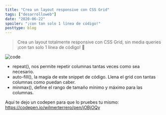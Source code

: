 ```yaml
---
title: "Crea un layout responsive con CSS Grid"
tags: ["desarrolloweb"]
date: "2020-06-22"
spoiler: "¡con tan solo 1 línea de código!"
posttype: blog
---
```


> Crea un layout totalmente responsive con CSS Grid, sin media queries ¡con tan solo 1 línea de código! 🤩

![code](https://media-exp1.licdn.com/dms/image/C5622AQE3f_BdGYvTbQ/feedshare-shrink_2048_1536/0/1624403872764?e=1627516800&v=beta&t=OrNkLBa_rMTpScjWmMEPmZGY_Nn6bYusGXhQQo5a3uI)

- repeat(), nos permite repetir columnas tantas veces como sea necesario.
- auto-fill(), la magia de este snippet de código. Llena el grid con tantas columnas como puedan caber.
- minmax(), define el rango de tamaño mínimo y máximo para las columnas.

Aquí te dejo un codepen para que lo pruebes tu mismo: https://codepen.io/wilmerterrero/pen/jOBjOQy
